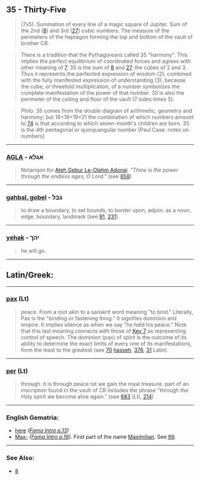 ## 35 - Thirty-Five
> (7x5). Summation of every line of a magic square of Jupiter. Sum of the 2nd ([8](8)) and 3rd ([27](27)) cubic numbers. The measure of the perimeters of the heptagon forming the top and
bottom of the vault of brother CR.

> There is a tradition that the Pythagoreans called 35 "harmony". This implies the perfect equilibrium of coordinated forces and agrees with other meaning of [7](7). 35 is the sum of [8](8) and [27](27), the cubes of 2 and 3. Thus it represents the perfected expression of wisdom (2), combined with the fully manifested expression of understanding (3), because the cube, or threefold multiplication, of a number symbolizes the complete manifestation of the power of that number. 35 is also the perimeter of the ceiling and floor of the vault (7 sides times 5).

> Philo: 35 comes from the double diagram of arithmetic, geometry and harmony; but 16+18+19+21 the combination of which numbers amount to [74](74) is that according to which seven-month's children are born. 35 is the 4th pentagonal or quinquangular number [Paul Case: notes on numbers]

---

### [AGLA](/keys/AGLA) - אגלא
> Notariqon for [Ateh Gebur Le-Olahm Adonai](/keys/AThH.GBVR.LOVLM.ADNI). *"Thine is the power through the endless ages, O Lord."* (see [858](858))

---

### [gahbal, gobel](/keys/GBL) - גבל
> to draw a boundary, to set bounds, to border upon, adjoin. as a noun, edge, boundary, landmark (see [91](91), [231](231)).

---

### [yehak](/keys/IHK) - יהך
> he will go.

---

## Latin/Greek:

---

### [pax](/latin?word=pax) (Lt)
> peace. From a root akin to a sanskrit word meaning "to bind." Literally, Pax is the "binding or fastening thing." It signifies dominion and empire. It implies silence as when we say "he held his peace." Note that this last meaning connects with those of [Key 7](7) as representing control of speech. The dominion (pax) of spirit is the outcome of its ability to determine the exact limits of every one of its manifestations, form the least to the greatest (see [70](70) [hasseh](/keys/HSH), [376](376), [31](31) Latin).

---

### [per](/latin?word=per) (Lt)
> through. it is through peace tat we gain the royal treasure. part of an inscription found in the vault of CR includes the phrase "through the Holy spirit we become alive again." (see [683](683) (Lt), [214](214))

---

### English Gematria:

- [here](/english?word=here) *([Fama Intro p.13](https://archive.org/stream/fameconfessionof00vaug#page/n13))*
- [Max-](/english?word=Max) *([Fama Intro p.19](https://archive.org/stream/fameconfessionof00vaug#page/n19))*. First part of the name [Maximilian](/english?word=Maximilian). See [99](99).

---


### See Also:

- [8](8)
